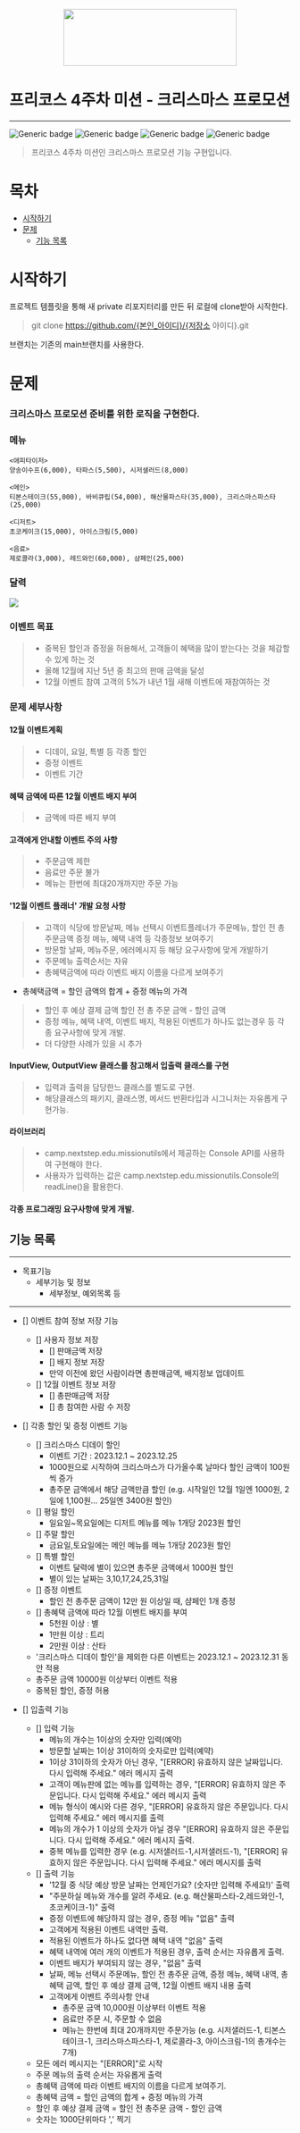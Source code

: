 <p align="center">
    <img src="../src/woowacourse.png" width="310" height="102">
</p>

# 프리코스 4주차 미션 - 크리스마스 프로모션

---

![Generic badge](https://img.shields.io/badge/precourse-week4-green.svg)
![Generic badge](https://img.shields.io/badge/language-java-green.svg)
![Generic badge](https://img.shields.io/badge/date-23.11.09~23.11.15-green.svg)
![Generic badge](https://img.shields.io/badge/version-1.0.0-green.svg)
> 프리코스 4주차 미션인 크리스마스 프로모션 기능 구현입니다.

# 목차

- [시작하기](#시작하기)
- [문제](#문제)
    - [기능 목록](#기능-목록)

# 시작하기

프로젝트 템플릿을 통해 새 private 리포지터리를 만든 뒤 로컬에 clone받아 시작한다.
> git clone https://github.com/{본인_아이디}/{저장소 아이디}.git

브랜치는 기존의 main브랜치를 사용한다.

# 문제

### 크리스마스 프로모션 준비를 위한 로직을 구현한다.

### 메뉴

```
<애피타이저>
양송이수프(6,000), 타파스(5,500), 시저샐러드(8,000)

<메인>
티본스테이크(55,000), 바비큐립(54,000), 해산물파스타(35,000), 크리스마스파스타(25,000)

<디저트>
초코케이크(15,000), 아이스크림(5,000)

<음료>
제로콜라(3,000), 레드와인(60,000), 샴페인(25,000)
```

### 달력

<img src="../image.png">

### 이벤트 목표

> - 중복된 할인과 증정을 허용해서, 고객들이 혜택을 많이 받는다는 것을 체감할 수 있게 하는 것
>- 올해 12월에 지난 5년 중 최고의 판매 금액을 달성
>- 12월 이벤트 참여 고객의 5%가 내년 1월 새해 이벤트에 재참여하는 것

### 문제 세부사항

#### 12월 이벤트계획

> - 디데이, 요일, 특별 등 각종 할인
>- 증정 이벤트
>- 이벤트 기간

#### 혜택 금액에 따른 12월 이벤트 배지 부여

> - 금액에 따른 배지 부여

#### 고객에게 안내할 이벤트 주의 사항

> - 주문금액 제한
>- 음료만 주문 불가
>- 메뉴는 한번에 최대20개까지만 주문 가능

#### '12월 이벤트 플래너' 개발 요청 사항

> - 고객이 식당에 방문날짜, 메뉴 선택시 이벤트플레너가 주문메뉴, 할인 전 총 주문금액 증정 메뉴, 혜택 내역 등 각종정보 보여주기
>- 방문할 날짜, 메뉴주문, 에러메시지 등 해당 요구사항에 맞게 개발하기
>- 주문메뉴 출력순서는 자유
>- 총혜택금액에 따라 이벤트 배지 이름을 다르게 보여주기

- 총혜택금액 = 할인 금액의 합계 + 증정 메뉴의 가격

> - 할인 후 예상 결제 금액 할인 전 총 주문 금액 - 할인 금액
>- 증정 메뉴, 혜택 내역, 이벤트 배지, 적용된 이벤트가 하나도 없는경우 등 각종 요구사항에 맞게 개발.
>- 더 다양한 사례가 있을 시 추가

#### InputView, OutputView 클래스를 참고해서 입출력 클래스를 구현

> - 입력과 출력을 담당한느 클래스를 별도로 구현.
>- 해당클래스의 패키지, 클래스명, 메서드 반환타입과 시그니처는 자유롭게 구현가능.

#### 라이브러리

> - camp.nextstep.edu.missionutils에서 제공하는 Console API를 사용하여 구현해야 한다.
>- 사용자가 입력하는 값은 camp.nextstep.edu.missionutils.Console의 readLine()을 활용한다.

#### 각종 프로그래밍 요구사항에 맞게 개발.

## 기능 목록

---

- 목표기능
    - 세부기능 및 정보
        - 세부정보, 예외목록 등

---

- [] 이벤트 참여 정보 저장 기능
    - [] 사용자 정보 저장
        - [] 판매금액 저장
        - [] 배지 정보 저장
        - 만약 이전에 왔던 사람이라면 총판매금액, 배지정보 업데이트
    - [] 12월 이벤트 정보 저장
        - [] 총판매금액 저장
        - [] 총 참여한 사람 수 저장

- [] 각종 할인 및 증정 이벤트 기능
    - [] 크리스마스 디데이 할인
        - 이벤트 기간 : 2023.12.1 ~ 2023.12.25
        - 1000원으로 시작하여 크리스마스가 다가올수록 날마다 할인 금액이 100원씩 증가
        - 총주문 금액에서 해당 금액만큼 할인 (e.g. 시작일인 12월 1일엔 1000원, 2일에 1,100원... 25일엔 3400원 할인)
    - [] 평일 할인
        - 일요일~목요일에는 디저트 메뉴를 메뉴 1개당 2023원 할인
    - [] 주말 할인
        - 금요일,토요일에는 메인 메뉴를 메뉴 1개당 2023원 할인
    - [] 특별 할인
        - 이벤트 달력에 별이 있으면 총주문 금액에서 1000원 할인
        - 별이 있는 날짜는 3,10,17,24,25,31일
    - [] 증정 이벤트
        - 할인 전 총주문 금액이 12만 원 이상일 때, 샴페인 1개 증정
    - [] 총혜택 금액에 따라 12월 이벤트 배지를 부여
        - 5천원 이상 : 별
        - 1만원 이상 : 트리
        - 2만원 이상 : 산타
    - '크리스마스 디데이 할인'을 제외한 다른 이벤트는 2023.12.1 ~ 2023.12.31 동안 적용
    - 총주문 금액 10000원 이상부터 이벤트 적용
    - 중복된 할인, 증정 허용

- [] 입출력 기능
    - [] 입력 기능
        - 메뉴의 개수는 1이상의 숫자만 입력(예약)
        - 방문할 날짜는 1이상 31이하의 숫자로만 입력(예약)
        - 1이상 31이하의 숫자가 아닌 경우, "[ERROR] 유효하지 않은 날짜입니다. 다시 입력해 주세요." 에러 메시지 출력
        - 고객이 메뉴판에 없는 메뉴를 입력하는 경우, "[ERROR] 유효하지 않은 주문입니다. 다시 입력해 주세요." 에러 메시지 출력
        - 메뉴 형식이 예시와 다른 경우, "[ERROR] 유효하지 않은 주문입니다. 다시 입력해 주세요." 에러 메시지를 출력
        - 메뉴의 개수가 1 이상의 숫자가 아닐 경우 "[ERROR] 유효하지 않은 주문입니다. 다시 입력해 주세요." 에러 메시지 출력.
        - 중복 메뉴를 입력한 경우 (e.g. 시저샐러드-1,시저샐러드-1), "[ERROR] 유효하지 않은 주문입니다. 다시 입력해 주세요." 에러 메시지를 출력
    - [] 출력 기능
        - '12월 중 식당 예상 방문 날짜는 언제인가요? (숫자만 입력해 주세요!)' 출력
        - "주문하실 메뉴와 개수를 알려 주세요. (e.g. 해산물파스타-2,레드와인-1,초코케이크-1)" 출력
        - 증정 이벤트에 해당하지 않는 경우, 증정 메뉴 "없음" 출력
        - 고객에게 적용된 이벤트 내역만 출력.
        - 적용된 이벤트가 하나도 없다면 혜택 내역 "없음" 출력
        - 혜택 내역에 여러 개의 이벤트가 적용된 경우, 출력 순서는 자유롭게 출력.
        - 이벤트 배지가 부여되지 않는 경우, "없음" 출력
        - 날짜, 메뉴 선택시 주문메뉴, 할인 전 총주문 금액, 증정 메뉴, 혜택 내역, 총혜택 금액, 할인 후 예상 결제 금액, 12월 이벤트 배지 내용 출력
        - 고객에게 이벤트 주의사항 안내
            - 총주문 금액 10,000원 이상부터 이벤트 적용
            - 음료만 주문 시, 주문할 수 없음
            - 메뉴는 한번에 최대 20개까지만 주문가능 (e.g. 시저샐러드-1, 티본스테이크-1, 크리스마스파스타-1, 제로콜라-3, 아이스크림-1의 총개수는 7개)
    - 모든 에러 메시지는 "[ERROR]"로 시작
    - 주문 메뉴의 출력 순서는 자유롭게 출력
    - 총혜택 금액에 따라 이벤트 배지의 이름을 다르게 보여주기.
    - 총혜택 금액 = 할인 금액의 합계 + 증정 메뉴의 가격
    - 할인 후 예상 결제 금액 = 할인 전 총주문 금액 - 할인 금액
    - 숫자는 1000단위마다 ',' 찍기



